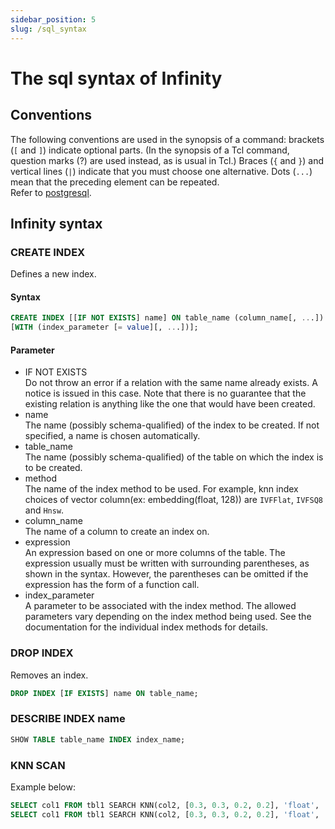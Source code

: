```yaml
---
sidebar_position: 5
slug: /sql_syntax
---
```


# The sql syntax of Infinity

## Conventions

The following conventions are used in the synopsis of a command: brackets (`[` and `]`) indicate optional parts. (In the synopsis of a Tcl command, question marks (?) are used instead, as is usual in Tcl.) Braces (`{` and `}`) and vertical lines (`|`) indicate that you must choose one alternative. Dots (`...`) mean that the preceding element can be repeated.  
Refer to [postgresql](https://www.postgresql.org/docs/9.1/notation.html#:~:text=The%20following%20conventions%20are%20used,you%20must%20choose%20one%20alternative).

## Infinity syntax

### CREATE INDEX

Defines a new index.

#### Syntax

```sql
CREATE INDEX [[IF NOT EXISTS] name] ON table_name (column_name[, ...]) USING method
[WITH (index_parameter [= value][, ...])];
```



#### Parameter

* IF NOT EXISTS  
    Do not throw an error if a relation with the same name already exists. A notice is issued in this case. Note that there is no guarantee that the existing relation is anything like the one that would have been created.
* name  
    The name (possibly schema-qualified) of the index to be created. If not specified, a name is chosen automatically.
* table_name  
    The name (possibly schema-qualified) of the table on which the index is to be created.
* method  
    The name of the index method to be used. For example, knn index choices of vector column(ex: embedding(float, 128)) are `IVFFlat`, `IVFSQ8` and `Hnsw`.
* column_name  
    The name of a column to create an index on. 
* expression  
    An expression based on one or more columns of the table. The expression usually must be written with surrounding parentheses, as shown in the syntax. However, the parentheses can be omitted if the expression has the form of a function call.
* index_parameter  
    A parameter to be associated with the index method. The allowed parameters vary depending on the index method being used. See the documentation for the individual index methods for details. 


### DROP INDEX

Removes an index.

```sql
DROP INDEX [IF EXISTS] name ON table_name;
```

### DESCRIBE INDEX name

```sql
SHOW TABLE table_name INDEX index_name;
```

### KNN SCAN

Example below:

```sql
SELECT col1 FROM tbl1 SEARCH KNN(col2, [0.3, 0.3, 0.2, 0.2], 'float', 'l2', 2);
SELECT col1 FROM tbl1 SEARCH KNN(col2, [0.3, 0.3, 0.2, 0.2], 'float', 'ip', 2);
```
